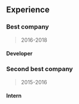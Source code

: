 ## Experience

### Best company

> 2016-2018

#### Developer

### Second best company

> 2015-2016

#### Intern
